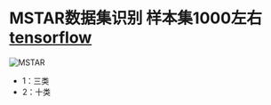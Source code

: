 # MSTAR数据集识别 **样本集1000左右** [tensorflow](http://www.tensorflow.org)
![MSTAR](https://github.com/Sherrynudt/MSTAR/blob/master/TensorFlow/BMP2.SN_9563HB03333.jpg?raw=true)
* 1：三类
* 2：十类
